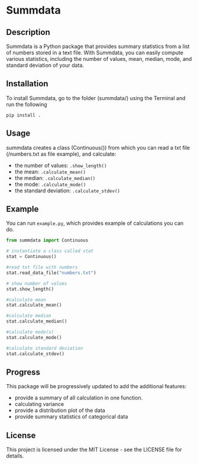 # Summdata
## Description
Summdata is a Python package that provides summary statistics from a list of numbers stored in a text file. With Summdata, you can easily compute various statistics, including the number of values, mean, median, mode, and standard deviation of your data.

## Installation
To install Summdata, go to the folder (summdata/) using the Terminal and run the following


```
pip install .

```

## Usage
summdata creates a class (Continuous()) from which you can read a txt file (/numbers.txt as file example), and calculate:

- the number of values: `.show_length()`
- the mean: `.calculate_mean()`
- the median: `.calculate_median()`
- the mode: `.calculate_mode()`
- the standard deviation: `.calculate_stdev()`




## Example
You can run `example.py`, which provides example of calculations you can do.

```python
from summdata import Continuous

# instantiate a class called stat
stat = Continuous()

#read txt file with numbers 
stat.read_data_file("numbers.txt")

# show number of values 
stat.show_length()

#calculate mean
stat.calculate_mean()

#calculate median
stat.calculate_median()

#calculate mode(s)
stat.calculate_mode()

#calculate standard deviation
stat.calculate_stdev()

```

## Progress

This package will be progressively updated to add the additional features:
- provide a summary of all calculation in one function.
- calculating variance
- provide a distribution plot of the data
- provide summary statistics of categorical data



## License
This project is licensed under the MIT License - see the LICENSE file for details.